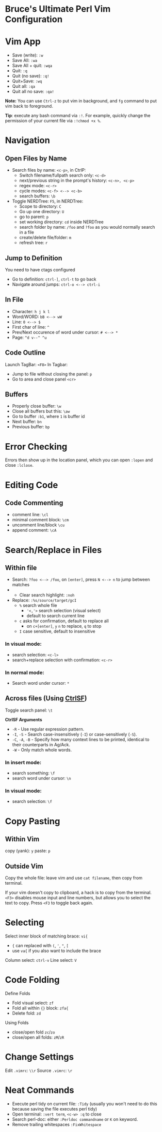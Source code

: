 Bruce's Ultimate Perl Vim Configuration
===================================

# Vim App

 - Save (write): `:w`
 - Save All: `:wa`
 - Save All + quit: `:wqa`
 - Quit: `:q`
 - Quit (no save): `:q!`
 - Quit+Save: `:wq`
 - Quit all: `:qa`
 - Quit all no save: `:qa!`
 
**Note:** You can use `Ctrl-z` to put vim in background, and `fg` command to put vim back to foreground.

**Tip**: execute any bash command via `:!`. For example, quickly change the permission of your current file via `:!chmod +x %`.

# Navigation

## Open Files by Name

 - Search files by name: `<c-p>`, in CtrlP:
   - Switch filename/fullpath search only: `<c-d>`
   - next/previous string in the prompt's history: `<c-n>, <c-p>`
   - regex mode: `<c-r>`
   - cycle modes: `<c-f> <--> <c-b>`
   - search buffers: `\b`
 - Toggle NERDTree: `F5`, in NERDTree:
   - Scope to directory: `C`
   - Go up one directory: `U`
   - go to parent: `p`
   - set working directory: `cd` inside NERDTree
   - search folder by name: `/foo` and `?foo` as you would normally search in a file
   - create/delete file/folder: `m`
   - refresh tree: `r`

## Jump to Definition

You need to have ctags configured

 - Go to definition: `ctrl-]`, `ctrl-t` to go back
 - Navigate around jumps: `ctrl-o <--> ctrl-i`
 
## In File

 - Character: `h j k l`
 - Word/WORD: `bB <--> wW`
 - Line: `0 <--> $`
 - First char of line: `^`
 - Prev/Next occurence of word under cursor: `# <--> *`
 - Page: `^d v--^ ^u`
 
## Code Outline

Launch TagBar: `<F8>`
In Tagbar:
 - Jump to file without closing the panel: `p`
 - Go to area and close panel `<cr>`
 
## Buffers

 - Properly close buffer: `\w`
 - Close all buffers but this: `\aw`
 - Go to buffer `:b1`, where `1` is buffer id
 - Next buffer: `bn`
 - Previous buffer: `bp`

# Error Checking

Errors then show up in the location panel, which you can open `:lopen` and close `:lclose`.

# Editing Code

## Code Commenting

 - comment line: `\cl`
 - minimal comment block: `\cm`
 - uncomment line/block `\cu`
 - append comment: `\cA`

# Search/Replace in Files

## Within file

- Search: `?foo <--> /foo`, on `[enter]`, press `N <--> n` to jump between matches
- 	- Clear search highlight: `:noh` 
- Replace: `:%s/source/target/gcI`
	- `%` search whole file
        - `'<,'>` search selection (visual select)
        - default to search current line
	- `c` asks for confirmation, default to replace all
		- on `c+[enter]`, `y` `n` to replace, `q` to stop
	- `I` case sensitive, default to insensitive

### In visual mode:

 - search selection: `<c-l>`
 - search+replace selection with confirmation: `<c-r>`

### In normal mode:
 - Search word under cursor: `*`
 
## Across files (Using [CtrlSF](https://github.com/dyng/ctrlsf.vim))

Toggle search panel: `\t`

**CtrlSF Arguments**
- `-R` - Use regular expression pattern.
- `-I`, `-S` - Search case-insensitively (`-I`) or case-sensitively (`-S`).
- `-C`, `-A`, `-B` - Specify how many context lines to be printed, identical to their counterparts in Ag/Ack.
- `-W` - Only match whole words.

### In insert mode:

 - search something: `\f`
 - search word under cursor: `\n`

### In visual mode:

 - search selection: `\f`

# Copy Pasting 

## Within Vim

copy (yank): `y`
paste: `p`

## Outside Vim

Copy the whole file: leave vim and use `cat filename`, then copy from terminal.

If your vim doesn't copy to clipboard, a hack is to copy from the terminal. `<F3>` disables mouse input and line numbers, but allows you to select the text to copy. Press `<F3` to toggle back again.

# Selecting

Select inner block of matching brace: `vi{`
 - `{` can replaced with `(`, `'`, `"`, `[` 
 - use `va{` if you also want to include the brace

Column select: `ctrl-v`
Line select: `V`

# Code Folding

Define Folds
- Fold visual select: `zf`
- Fold all within `{}` block: `zfa{`
- Delete fold: `zd`

Using Folds
- close/open fold `zc`/`zo`
- close/open all folds: `zM`/`zR`

# Change Settings

Edit `.vimrc`: `\\r`
Source `.vimrc`: `\r`

# Neat Commands

 - Execute perl tidy on current file: `:Tidy` (usually you won't need to do this because saving the file executes perl tidy)
 - Open terminal: `:vert term`, `<c-w> :q` to close
 - Search perl-doc: either `:Perldoc commandname` or `K` on keyword.
 - Remove trailing whitespaces `:FixWhitespace`
 
